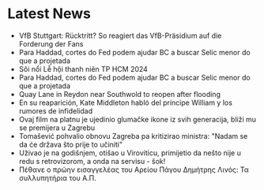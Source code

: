 # Latest News
-  VfB Stuttgart: Rücktritt? So reagiert das VfB-Präsidium auf die Forderung der Fans
-  Para Haddad, cortes do Fed podem ajudar BC a buscar Selic menor do que a projetada
-  Sôi nổi Lễ hội thanh niên TP HCM 2024
-  Para Haddad, cortes do Fed podem ajudar BC a buscar Selic menor do que a projetada
-  Quay Lane in Reydon near Southwold to reopen after flooding
-  En su reaparición, Kate Middleton habló del príncipe William y los rumores de infidelidad
-  Ovaj film na platnu je ujedinio glumačke ikone iz svih generacija, bliži mu se premijera u Zagrebu
-  Tomašević pohvalio obnovu Zagreba pa kritizirao ministra: "Nadam se da će država što prije to učiniti"
-  Uživao je na godišnjem, otišao u Viroviticu, primijetio da nešto nije u redu s retrovizorom, a onda na servisu - šok!
-  Πέθανε ο πρώην εισαγγελέας του Αρείου Πάγου Δημήτρης Λινός: Τα συλλυπητήρια του Α.Π.
